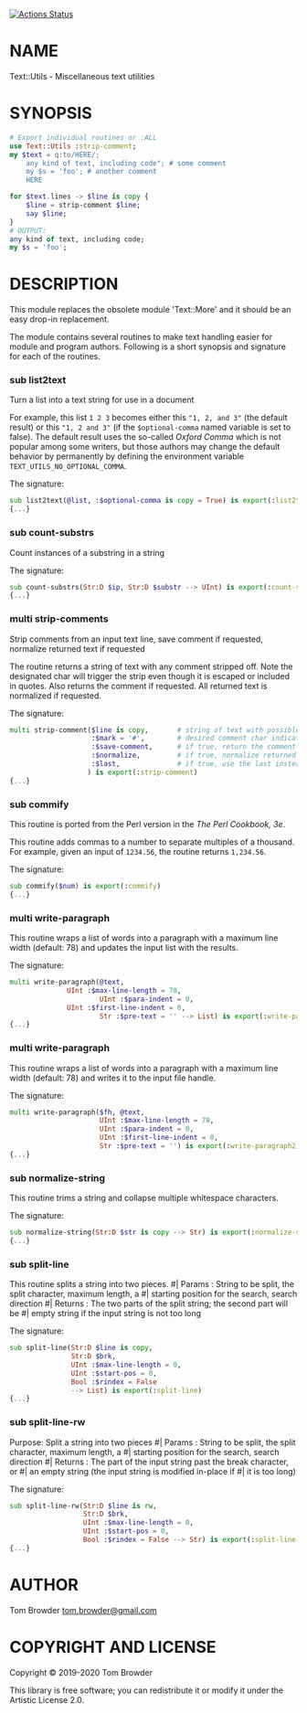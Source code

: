 [![Actions Status](https://github.com/tbrowder/Text-Utils/workflows/test/badge.svg)](https://github.com/tbrowder/Text-Utils/actions)

NAME
====

Text::Utils - Miscellaneous text utilities

SYNOPSIS
========

```Raku
# Export individual routines or :ALL
use Text::Utils :strip-comment;
my $text = q:to/HERE/;
    any kind of text, including code"; # some comment
    my $s = 'foo'; # another comment
    HERE

for $text.lines -> $line is copy {
    $line = strip-comment $line;
    say $line;
}
# OUTPUT:
any kind of text, including code;
my $s = 'foo';
```

DESCRIPTION
===========

This module replaces the obsolete module 'Text::More' and it should be an easy drop-in replacement.

The module contains several routines to make text handling easier for module and program authors. Following is a short synopsis and signature for each of the routines.

### sub list2text

Turn a list into a text string for use in a document

For example, this list `1 2 3` becomes either this `"1, 2, and 3"` (the default result) or this `"1, 2 and 3"` (if the `$optional-comma` named variable is set to false). The default result uses the so-called *Oxford Comma* which is not popular among some writers, but those authors may change the default behavior by permanently by defining the environment variable `TEXT_UTILS_NO_OPTIONAL_COMMA`.

The signature:

```Raku
sub list2text(@list, :$optional-comma is copy = True) is export(:list2text) 
{...}
```

### sub count-substrs

Count instances of a substring in a string

The signature:

```Raku
sub count-substrs(Str:D $ip, Str:D $substr --> UInt) is export(:count-substrs) 
{...}
```

### multi strip-comments

Strip comments from an input text line, save comment if requested, normalize returned text if requested

The routine returns a string of text with any comment stripped off. Note the designated char will trigger the strip even though it is escaped or included in quotes. Also returns the comment if requested. All returned text is normalized if requested.

The signature:

```Raku
multi strip-comment($line is copy,       # string of text with possible comment
                    :$mark = '#',        # desired comment char indicator
                    :$save-comment,      # if true, return the comment
                    :$normalize,         # if true, normalize returned strings
                    :$last,              # if true, use the last instead of first comment char
                   ) is export(:strip-comment) 
{...}
```

### sub commify

This routine is ported from the Perl version in the *The Perl Cookbook, 3e*.

This routine adds commas to a number to separate multiples of a thousand. For example, given an input of `1234.56`, the routine returns `1,234.56`.

The signature:

```Raku
sub commify($num) is export(:commify) 
{...}
```

### multi write-paragraph

This routine wraps a list of words into a paragraph with a maximum line width (default: 78) and updates the input list with the results.

The signature:

```Raku
multi write-paragraph(@text,
		      UInt :$max-line-length = 78,
                      UInt :$para-indent = 0,
		      UInt :$first-line-indent = 0,
                      Str :$pre-text = '' --> List) is export(:write-paragraph)
{...}
```

### multi write-paragraph

This routine wraps a list of words into a paragraph with a maximum line width (default: 78) and writes it to the input file handle.

The signature:

```Raku
multi write-paragraph($fh, @text,
                      UInt :$max-line-length = 78,
                      UInt :$para-indent = 0,
                      UInt :$first-line-indent = 0,
                      Str :$pre-text = '') is export(:write-paragraph2)
{...}
```

### sub normalize-string

This routine trims a string and collapse multiple whitespace characters.

The signature:

```Raku
sub normalize-string(Str:D $str is copy --> Str) is export(:normalize-string) 
{...}
```

### sub split-line

This routine splits a string into two pieces. #| Params : String to be split, the split character, maximum length, a #| starting position for the search, search direction #| Returns : The two parts of the split string; the second part will be #| empty string if the input string is not too long

The signature:

```Raku
sub split-line(Str:D $line is copy, 
               Str:D $brk, 
               UInt :$max-line-length = 0,
               UInt :$start-pos = 0, 
               Bool :$rindex = False 
               --> List) is export(:split-line) 
{...}
```

### sub split-line-rw

Purpose: Split a string into two pieces #| Params : String to be split, the split character, maximum length, a #| starting position for the search, search direction #| Returns : The part of the input string past the break character, or #| an empty string (the input string is modified in-place if #| it is too long)

The signature:

```Raku
sub split-line-rw(Str:D $line is rw, 
                  Str:D $brk, 
                  UInt :$max-line-length = 0,
                  UInt :$start-pos = 0, 
                  Bool :$rindex = False --> Str) is export(:split-line-rw) 
{...}
```

AUTHOR
======

Tom Browder <tom.browder@gmail.com>

COPYRIGHT AND LICENSE
=====================

Copyright &#x00A9; 2019-2020 Tom Browder

This library is free software; you can redistribute it or modify it under the Artistic License 2.0.

